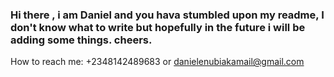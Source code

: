 ### Hi there , i am Daniel and you hava stumbled upon my readme, I don't know what to write but hopefully in the future i will be adding some things. cheers.
How to reach me: +2348142489683 or danielenubiakamail@gmail.com
<!--
**daviddanielng/daviddanielng** is a ✨ _special_ ✨ repository because its `README.md` (this file) appears on your GitHub profile.

Here are some ideas to get you started:

- 🔭 I’m currently working on ...
- 🌱 I’m currently learning ...
- 👯 I’m looking to collaborate on ...
- 🤔 I’m looking for help with ...
- 💬 Ask me about ...
- 📫  ...
- 😄 Pronouns: ...
- ⚡ Fun fact: ...
-->



